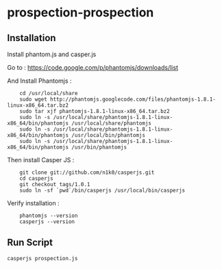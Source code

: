 prospection-prospection
=======================

## Installation

Install phantom.js and casper.js

Go to : 
		https://code.google.com/p/phantomjs/downloads/list

And Install Phantomjs :

		cd /usr/local/share
		sudo wget http://phantomjs.googlecode.com/files/phantomjs-1.8.1-linux-x86_64.tar.bz2
		sudo tar xjf phantomjs-1.8.1-linux-x86_64.tar.bz2
		sudo ln -s /usr/local/share/phantomjs-1.8.1-linux-x86_64/bin/phantomjs /usr/local/share/phantomjs
		sudo ln -s /usr/local/share/phantomjs-1.8.1-linux-x86_64/bin/phantomjs /usr/local/bin/phantomjs
		sudo ln -s /usr/local/share/phantomjs-1.8.1-linux-x86_64/bin/phantomjs /usr/bin/phantomjs

Then install Casper JS : 

		git clone git://github.com/n1k0/casperjs.git
		cd casperjs
		git checkout tags/1.0.1
		sudo ln -sf `pwd`/bin/casperjs /usr/local/bin/casperjs

Verify installation :

		phantomjs --version
		casperjs --version

## Run Script

    casperjs prospection.js
